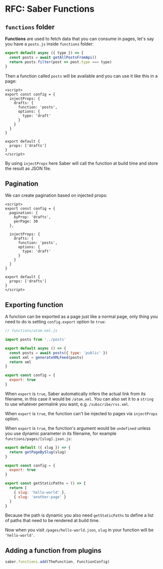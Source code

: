 # RFC: Saber Functions


## `functions` folder

__Functions__ are used to fetch data that you can consume in pages, let's say you have a `posts.js` inside `functions` folder:

```js
export default async ({ type }) => {
  const posts = await getAllPostsFromApi()
  return posts.filter(post => post.type === type)
}
```

Then a function called `posts` will be available and you can use it like this in a page:

```vue
<script>
export const config = {
  injectProps: {
    drafts: {
      function: 'posts',
      options: {
        type: 'draft'
      }
    }
  }
}

export default {
  props: ['drafts']
}
</script>
```

By using `injectProps` here Saber will call the function at build time and store the result as JSON file.

## Pagination

We can create pagination based on injected props:

```vue
<script>
export const config = {
  pagination: {
    byProp: 'drafts',
    perPage: 30
  },

  injectProps: {
    drafts: {
      function: 'posts',
      options: {
        type: 'draft'
      }
    }
  }
}

export default {
  props: ['drafts']
}
</script>
```

## Exporting function

A function can be exported as a page just like a normal page, only thing you need to do is setting `config.export` option to `true`:

```js
// functions/atom.xml.js

import posts from '../posts'

export default async () => {
  const posts = await posts({ type: 'public' })
  const xml = generateXMLFeed(posts)
  return xml
}

export const config = {
  export: true
}
```

When `export` is `true`, Saber automatically infers the actual link from its filename, in this case it would be `/atom.xml`. You can also set it to a `string` to use whatever permalink you want, e.g. `/subscribe/rss.xml`.

When `export` is `true`, the function can't be injected to pages via `injectProps` option.

When `export` is `true`, the function's argument would be `undefined` unless you use dynamic parameter in its filename, for example `functions/pages/[slug].json.js`:

```js
export default ({ slug }) => {
  return getPageBySlug(slug)
}

export const config = {
  export: true
}

export const getStaticPaths = () => {
  return [
    { slug: 'hello-world' },
    { slug: 'another-page' }
  ]
}
```

Because the path is dynamic you also need `getStaticPaths` to define a list of paths that need to be rendered at build time.

Now when you visit `/pages/hello-world.json`, `slug` in your function will be `'hello-world'`.


## Adding a function from plugins

```js
saber.functions.add(TheFunction, FunctionConfig)
```
